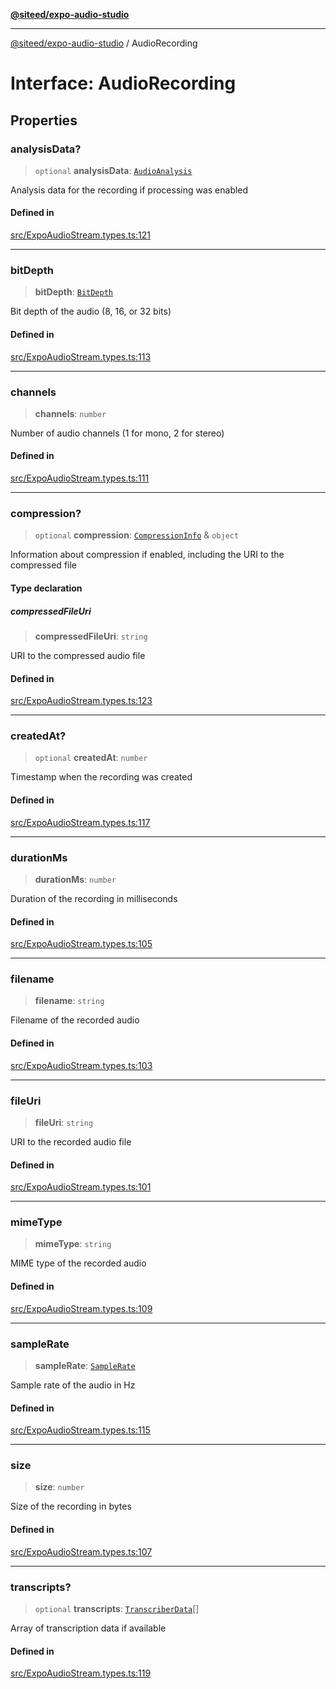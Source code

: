 [**@siteed/expo-audio-studio**](../README.md)

***

[@siteed/expo-audio-studio](../README.md) / AudioRecording

# Interface: AudioRecording

## Properties

### analysisData?

> `optional` **analysisData**: [`AudioAnalysis`](AudioAnalysis.md)

Analysis data for the recording if processing was enabled

#### Defined in

[src/ExpoAudioStream.types.ts:121](https://github.com/deeeed/expo-audio-stream/blob/01587473d138d2044082592da4994edb9b0d9107/packages/expo-audio-stream/src/ExpoAudioStream.types.ts#L121)

***

### bitDepth

> **bitDepth**: [`BitDepth`](../type-aliases/BitDepth.md)

Bit depth of the audio (8, 16, or 32 bits)

#### Defined in

[src/ExpoAudioStream.types.ts:113](https://github.com/deeeed/expo-audio-stream/blob/01587473d138d2044082592da4994edb9b0d9107/packages/expo-audio-stream/src/ExpoAudioStream.types.ts#L113)

***

### channels

> **channels**: `number`

Number of audio channels (1 for mono, 2 for stereo)

#### Defined in

[src/ExpoAudioStream.types.ts:111](https://github.com/deeeed/expo-audio-stream/blob/01587473d138d2044082592da4994edb9b0d9107/packages/expo-audio-stream/src/ExpoAudioStream.types.ts#L111)

***

### compression?

> `optional` **compression**: [`CompressionInfo`](CompressionInfo.md) & `object`

Information about compression if enabled, including the URI to the compressed file

#### Type declaration

##### compressedFileUri

> **compressedFileUri**: `string`

URI to the compressed audio file

#### Defined in

[src/ExpoAudioStream.types.ts:123](https://github.com/deeeed/expo-audio-stream/blob/01587473d138d2044082592da4994edb9b0d9107/packages/expo-audio-stream/src/ExpoAudioStream.types.ts#L123)

***

### createdAt?

> `optional` **createdAt**: `number`

Timestamp when the recording was created

#### Defined in

[src/ExpoAudioStream.types.ts:117](https://github.com/deeeed/expo-audio-stream/blob/01587473d138d2044082592da4994edb9b0d9107/packages/expo-audio-stream/src/ExpoAudioStream.types.ts#L117)

***

### durationMs

> **durationMs**: `number`

Duration of the recording in milliseconds

#### Defined in

[src/ExpoAudioStream.types.ts:105](https://github.com/deeeed/expo-audio-stream/blob/01587473d138d2044082592da4994edb9b0d9107/packages/expo-audio-stream/src/ExpoAudioStream.types.ts#L105)

***

### filename

> **filename**: `string`

Filename of the recorded audio

#### Defined in

[src/ExpoAudioStream.types.ts:103](https://github.com/deeeed/expo-audio-stream/blob/01587473d138d2044082592da4994edb9b0d9107/packages/expo-audio-stream/src/ExpoAudioStream.types.ts#L103)

***

### fileUri

> **fileUri**: `string`

URI to the recorded audio file

#### Defined in

[src/ExpoAudioStream.types.ts:101](https://github.com/deeeed/expo-audio-stream/blob/01587473d138d2044082592da4994edb9b0d9107/packages/expo-audio-stream/src/ExpoAudioStream.types.ts#L101)

***

### mimeType

> **mimeType**: `string`

MIME type of the recorded audio

#### Defined in

[src/ExpoAudioStream.types.ts:109](https://github.com/deeeed/expo-audio-stream/blob/01587473d138d2044082592da4994edb9b0d9107/packages/expo-audio-stream/src/ExpoAudioStream.types.ts#L109)

***

### sampleRate

> **sampleRate**: [`SampleRate`](../type-aliases/SampleRate.md)

Sample rate of the audio in Hz

#### Defined in

[src/ExpoAudioStream.types.ts:115](https://github.com/deeeed/expo-audio-stream/blob/01587473d138d2044082592da4994edb9b0d9107/packages/expo-audio-stream/src/ExpoAudioStream.types.ts#L115)

***

### size

> **size**: `number`

Size of the recording in bytes

#### Defined in

[src/ExpoAudioStream.types.ts:107](https://github.com/deeeed/expo-audio-stream/blob/01587473d138d2044082592da4994edb9b0d9107/packages/expo-audio-stream/src/ExpoAudioStream.types.ts#L107)

***

### transcripts?

> `optional` **transcripts**: [`TranscriberData`](TranscriberData.md)[]

Array of transcription data if available

#### Defined in

[src/ExpoAudioStream.types.ts:119](https://github.com/deeeed/expo-audio-stream/blob/01587473d138d2044082592da4994edb9b0d9107/packages/expo-audio-stream/src/ExpoAudioStream.types.ts#L119)
